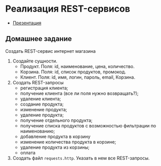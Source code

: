 # Реализация REST-сервисов

- [Презентация](https://docs.google.com/presentation/d/1mE6G37cBSMZeU2YTCthEPrcg6pLmJHmfJ99Dav0wq6g/edit?usp=sharing)

## Домашнее задание

Создать REST-сервис интернет магазина

1. Создайте сущности.
    - Продукт. Поля: id, наименование, цена, количество.
    - Корзина. Поля: id, список продуктов, промокод.
    - Клиент. Поля: id, имя, логин, пароль, email, Корзина.
2. Создать REST-запросы
    - регистрация клиента;
    - получение клиента (все ли поля нужно возвращать?);
    - удаление клиента;
    - создание продукта;
    - изменение продукта;
    - удаление продукта;
    - получение отдельного продукта;
    - получение списка продуктов c возможностью фильтрации по наименованию;
    - добавление продукта в корзину
    - изменение количества продукта в корзине;
    - удаление продукта из корзины;
    - оплата
3. Создать файл `requests.http`. Указать в нем все REST-запросы.
